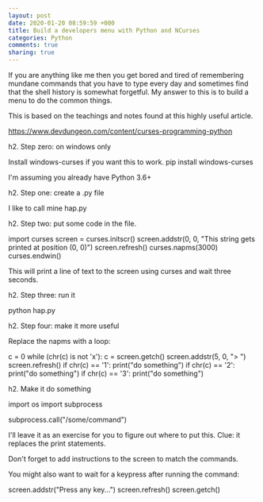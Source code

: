 ```yaml
---
layout: post
date: 2020-01-20 08:59:59 +000
title: Build a developers menu with Python and NCurses 
categories: Python
comments: true
sharing: true
---
```


If you are anything like me then you get bored and tired of remembering mundane
commands that you have to type every day and sometimes find that the shell history is somewhat forgetful. My answer to this is to build a menu to do the common things.

This is based on the teachings and notes found at this highly useful article.

https://www.devdungeon.com/content/curses-programming-python

h2. Step zero: on windows only

Install windows-curses if you want this to work.
pip install windows-curses

I'm assuming you already have Python 3.6+

h2. Step one: create a .py file

I like to call mine hap.py

h2. Step two: put some code in the file.

import curses
screen = curses.initscr()
screen.addstr(0, 0, "This string gets printed at position (0, 0)")
screen.refresh()
curses.napms(3000)
curses.endwin()


This will print a line of text to the screen using curses and wait three seconds.

h2. Step three: run it

python hap.py



h2. Step four: make it more useful

Replace the napms with a loop:

c = 0
while (chr(c) is not 'x'):
    c = screen.getch()
    screen.addstr(5, 0, "> ")
    screen.refresh()
    if chr(c) == '1':
        print("do something")
    if chr(c) == '2':
        print("do something")
    if chr(c) == '3':
        print("do something")

h2. Make it do something

import os
import subprocess

subprocess.call("/some/command")

I'll leave it as an exercise for you to figure out where to put this. Clue: it replaces the print statements.

Don't forget to add instructions to the screen to match the commands.

You might also want to wait for a keypress after running the command:

screen.addstr("Press any key...")
screen.refresh()
screen.getch()
